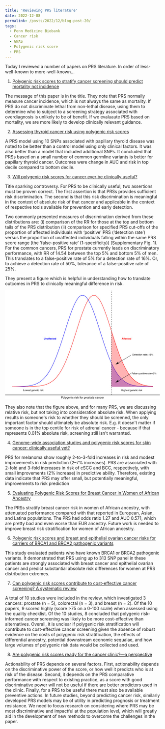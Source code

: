 ```yaml
---
title: 'Reviewing PRS literature'
date: 2022-12-08
permalink: /posts/2022/12/blog-post-20/
tags:
  - Penn Medicine Biobank
  - Cancer risk
  - GWAS
  - Polygenic risk score
  - PRS
---
```


Today I reviewed a number of papers on PRS literature. In order of less-well-known to more-well-known...

1. [Polygenic risk scores to stratify cancer screening should predict mortality not incidence
](https://www.ncbi.nlm.nih.gov/pmc/articles/PMC9151796/)

The message of this paper is in the title. They note that PRS normally measure cancer incidence, which is not always the same as mortality. If PRS do not discriminate lethal from non-lethal disease, using them to determine who to subject to a screening strategy associated with overdiagnosis is unlikely to be of benefit. If we evaluaute PRS based on mortality, we are more likely to develop clinically relevant guidance.

2. [Assessing thyroid cancer risk using polygenic risk scores](https://www.ncbi.nlm.nih.gov/pmc/articles/PMC7084156/)

A PRS model using 10 SNPs associated with papillary thyroid disease was noted to be better than a control model using only clinical factors. It was also better than a model that included additional SNPs. It concluded that PRSs based on a small number of common germline variants is better for papillary thyroid cancer. Outcomes were change in AUC and risk in top decile compared to bottom decile.

3. [Will polygenic risk scores for cancer ever be clinically useful?](https://www.ncbi.nlm.nih.gov/pmc/articles/PMC8139954/)

Title sparking controversy. For PRS to be clinically useful, two assertions must be proven correct. The first assertion is that PRSs provides sufficient risk discrimination. The second is that this risk discrimination is meaningful in the context of absolute risk of that cancer and applicable in the context of respective tools available for prevention and early detection.

Two commonly presented measures of discrimination derived from these distributions are: (i) comparison of the RR for those at the top and bottom tails of the PRS distribution (ii) comparison for specified PRS cut-offs of the proportion of affected individuals with ‘positive’ PRS (‘detection rate’) versus the proportion of unaffected individuals falling within the same PRS score range (the ‘false-positive rate’ (1–specificity)) (Supplementary Fig. 1). For the common cancers, PRS for prostate currently leads on discriminatory performance, with RR of 14.54 between the top 5% and bottom 5% of men. This translates to a false-positive rate of 5% for a detection rate of 16%. Or, to achieve a detection rate of 50%, tolerance of a false-positive rate of 25%.

They present a figure which is helpful in understanding how to translate outcomes in PRS to clinically meaningful difference in risk. 

![alt text](images/41698_2021_176_Fig1_HTML.jpg)

They also note that the figure above, and for many PRS, we are discussing relative risk, but not taking into consideration absolute risk. When applying results in someone's risk to whether they should be screened, the only important factor should ultimately be absolute risk. E.g. it doesn't matter if someone is in the top centile for risk of adrenal cancer - because if that represents 0.01% absolute risk, screening still isn't warranted.

4. [Genome-wide association studies and polygenic risk scores for skin cancer: clinically useful yet?](https://www.ncbi.nlm.nih.gov/pmc/articles/PMC6761051/)

PRS for melanoma show roughly 2-to-3-fold increases in risk and modest improvements in risk prediction (2–7% increases). PRS are associated with 2-fold and 3-fold increases in risk of cSCC and BCC, respectively, with small improvements (2% increase) in predictive ability. Therefore, existing data indicate that PRS may offer small, but potentially meaningful, improvements to risk prediction

5. [Evaluating Polygenic Risk Scores for Breast Cancer in Women of African Ancestry](https://www.ncbi.nlm.nih.gov/pmc/articles/PMC8418423/)

The PRSs stratify breast cancer risk in women of African ancestry, with attenuated performance compared with that reported in European, Asian, and Latina populations. The PRS had odds ratio 1.27 and AUC 0.571, which are pretty bad and even worse than EUR ancestry. Future work is needed to improve breast risk stratification for women of African ancestry.

6. [Polygenic risk scores and breast and epithelial ovarian cancer risks for carriers of BRCA1 and BRCA2 pathogenic variants](https://www.ncbi.nlm.nih.gov/pmc/articles/PMC7521995/)

This study evaluated patients who have known BRCA1 or BRCA2 pathogenic variants. It demonstrated that PRS using up to 313 SNP panel in these patients are strongly associated with breast cancer and epithelial ovarian cancer and predict substantial absolute risk differences for women at PRS distribution extremes.

7. [Can polygenic risk scores contribute to cost-effective cancer screening? A systematic review](https://pubmed.ncbi.nlm.nih.gov/35575786/)

A total of 10 studies were included in the review, which investigated 3 cancers: prostate (n = 5), colorectal (n = 3), and breast (n = 2). Of the 10 papers, 9 scored highly (score >75 on a 0-100 scale) when assessed using the quality checklist. Of the 10 studies, 8 concluded that polygenic risk-informed cancer screening was likely to be more cost-effective than alternatives. Overall, it is unclear if polygenic risk stratification will contribute to cost-effective cancer screening given the absence of robust evidence on the costs of polygenic risk stratification, the effects of differential ancestry, potential downstream economic sequalae, and how large volumes of polygenic risk data would be collected and used.

8. [Are polygenic risk scores ready for the cancer clinic?—a perspective](https://www.ncbi.nlm.nih.gov/pmc/articles/PMC9186162/)

Actionability of PRS depends on several factors. First, actionability depends on the discriminative power of the score, or how well it predicts who is at risk of the disease. Second, it depends on the PRS comparative performance with respect to existing practice, as a score with good discriminative power will not be useful if there are better predictors used in the clinic. Finally, for a PRS to be useful there must also be available preventive actions. In future studies, beyond predicting cancer risk, similarly developed PRS models may be of utility in predicting prognosis or treatment resistance. We need to focus research on considering where PRS may be most discriminative and impactful at the population level, which will greatly aid in the development of new methods to overcome the challenges in the paper.





